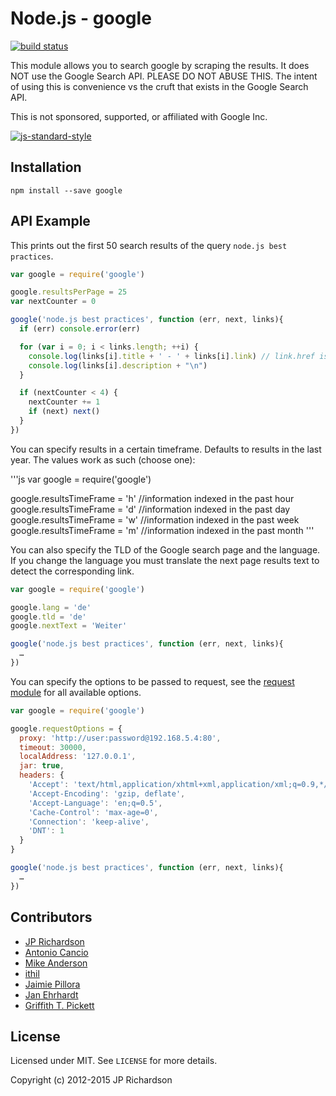 Node.js - google
=====================

[![build status](https://secure.travis-ci.org/jprichardson/node-google.png)](http://travis-ci.org/jprichardson/node-google)

This module allows you to search google by scraping the results. It does NOT use the Google Search API. PLEASE DO NOT ABUSE THIS. The intent of using this is convenience vs the cruft that exists in the Google Search API.

This is not sponsored, supported, or affiliated with Google Inc.

[![js-standard-style](https://raw.githubusercontent.com/feross/standard/master/badge.png)](https://github.com/feross/standard)


Installation
------------

    npm install --save google



API Example
-------

This prints out the first 50 search results of the query `node.js best practices`.

```js
var google = require('google')

google.resultsPerPage = 25
var nextCounter = 0

google('node.js best practices', function (err, next, links){
  if (err) console.error(err)

  for (var i = 0; i < links.length; ++i) {
    console.log(links[i].title + ' - ' + links[i].link) // link.href is an alias for link.link
    console.log(links[i].description + "\n")
  }

  if (nextCounter < 4) {
    nextCounter += 1
    if (next) next()
  }
})
```

You can specify results in a certain timeframe. Defaults to results in the last year. The values work as such (choose one):

'''js
var google = require('google')

google.resultsTimeFrame = 'h' //information indexed in the past hour
google.resultsTimeFrame = 'd' //information indexed in the past day
google.resultsTimeFrame = 'w' //information indexed in the past week
google.resultsTimeFrame = 'm' //information indexed in the past month
'''

You can also specify the TLD of the Google search page and the language.
If you change the language you must translate the next page results text to detect the corresponding link.

```js
var google = require('google')

google.lang = 'de'
google.tld = 'de'
google.nextText = 'Weiter'

google('node.js best practices', function (err, next, links){
  …
})
```

You can specify the options to be passed to request, see the [request module](https://github.com/request/request) for all available options.

```js
var google = require('google')

google.requestOptions = {
  proxy: 'http://user:password@192.168.5.4:80',
  timeout: 30000,
  localAddress: '127.0.0.1',
  jar: true,
  headers: {
    'Accept': 'text/html,application/xhtml+xml,application/xml;q=0.9,*/*;q=0.8',
    'Accept-Encoding': 'gzip, deflate',
    'Accept-Language': 'en;q=0.5',
    'Cache-Control': 'max-age=0',
    'Connection': 'keep-alive',
    'DNT': 1
  }
}

google('node.js best practices', function (err, next, links){
  …
})
```


Contributors
------------

* [JP Richardson](https://github.com/jprichardson)
* [Antonio Cancio](https://github.com/cancio)
* [Mike Anderson](https://github.com/cambridgemike)
* [ithil](https://github.com/ithil)
* [Jaimie Pillora](https://github.com/jpillora)
* [Jan Ehrhardt](https://github.com/jehrhardt)
* [Griffith T. Pickett](https://github.com/tpickett)


License
-------

Licensed under MIT. See `LICENSE` for more details.

Copyright (c) 2012-2015 JP Richardson

